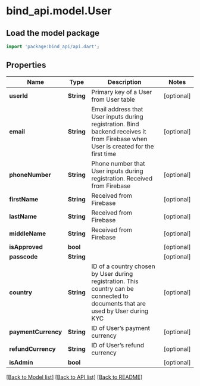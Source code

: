 # bind_api.model.User

## Load the model package
```dart
import 'package:bind_api/api.dart';
```

## Properties
Name | Type | Description | Notes
------------ | ------------- | ------------- | -------------
**userId** | **String** | Primary key of a User from User table | [optional] 
**email** | **String** | Email address that User inputs during registration. Bind backend receives it from Firebase when User is created for the first time | [optional] 
**phoneNumber** | **String** | Phone number that User inputs during registration. Received from Firebase | [optional] 
**firstName** | **String** | Received from Firebase | [optional] 
**lastName** | **String** | Received from Firebase | [optional] 
**middleName** | **String** | Received from Firebase | [optional] 
**isApproved** | **bool** |  | [optional] 
**passcode** | **String** |  | [optional] 
**country** | **String** | ID of a country chosen by User during registration. This country can be connected to documents that are used by User during KYC | [optional] 
**paymentCurrency** | **String** | ID of User’s payment currency | [optional] 
**refundCurrency** | **String** | ID of User’s refund currency | [optional] 
**isAdmin** | **bool** |  | [optional] 

[[Back to Model list]](../README.md#documentation-for-models) [[Back to API list]](../README.md#documentation-for-api-endpoints) [[Back to README]](../README.md)


